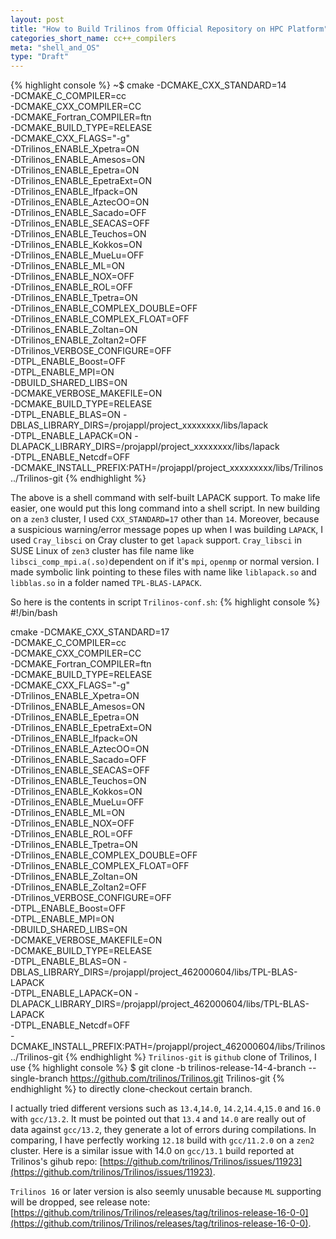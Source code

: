 ```yaml
---
layout: post
title: "How to Build Trilinos from Official Repository on HPC Platform"
categories_short_name: cc++_compilers
meta: "shell_and_OS"
type: "Draft"
---
```


{% highlight console %}
~$ cmake  -DCMAKE_CXX_STANDARD=14    \
       -DCMAKE_C_COMPILER=cc      \
       -DCMAKE_CXX_COMPILER=CC    \
       -DCMAKE_Fortran_COMPILER=ftn \
       -DCMAKE_BUILD_TYPE=RELEASE \
       -DCMAKE_CXX_FLAGS="-g" \
       -DTrilinos_ENABLE_Xpetra=ON \
       -DTrilinos_ENABLE_Amesos=ON \
       -DTrilinos_ENABLE_Epetra=ON \
       -DTrilinos_ENABLE_EpetraExt=ON \
       -DTrilinos_ENABLE_Ifpack=ON \
       -DTrilinos_ENABLE_AztecOO=ON \
       -DTrilinos_ENABLE_Sacado=OFF \
       -DTrilinos_ENABLE_SEACAS=OFF \
       -DTrilinos_ENABLE_Teuchos=ON \
       -DTrilinos_ENABLE_Kokkos=ON \
       -DTrilinos_ENABLE_MueLu=OFF \
       -DTrilinos_ENABLE_ML=ON \
       -DTrilinos_ENABLE_NOX=OFF \
       -DTrilinos_ENABLE_ROL=OFF\
       -DTrilinos_ENABLE_Tpetra=ON \
       -DTrilinos_ENABLE_COMPLEX_DOUBLE=OFF \
       -DTrilinos_ENABLE_COMPLEX_FLOAT=OFF \
       -DTrilinos_ENABLE_Zoltan=ON \
       -DTrilinos_ENABLE_Zoltan2=OFF \
       -DTrilinos_VERBOSE_CONFIGURE=OFF \
       -DTPL_ENABLE_Boost=OFF \
       -DTPL_ENABLE_MPI=ON \
       -DBUILD_SHARED_LIBS=ON \
       -DCMAKE_VERBOSE_MAKEFILE=ON \
       -DCMAKE_BUILD_TYPE=RELEASE \
       -DTPL_ENABLE_BLAS=ON  -DBLAS_LIBRARY_DIRS=/projappl/project_xxxxxxxx/libs/lapack \
       -DTPL_ENABLE_LAPACK=ON -DLAPACK_LIBRARY_DIRS=/projappl/project_xxxxxxxx/libs/lapack \
       -DTPL_ENABLE_Netcdf=OFF \
       -DCMAKE_INSTALL_PREFIX:PATH=/projappl/project_xxxxxxxxx/libs/Trilinos ../Trilinos-git
{% endhighlight %}

The above is a shell command with self-built LAPACK support. To make life easier, one would put this long command into a shell script.
In new building on a `zen3` cluster, I used `CXX_STANDARD=17` other than `14`. Moreover, because a suspicious warning/error message popes up when I was building `LAPACK`, I used `Cray_libsci` on Cray cluster to get `lapack` support. `Cray_libsci` in SUSE Linux of `zen3` cluster has file name like `libsci_comp_mpi.a(.so)`dependent on if it's `mpi`, `openmp` or normal version. I made symbolic link pointing to these files with name like `liblapack.so` and `libblas.so` in a folder named `TPL-BLAS-LAPACK`.

So here is the contents in script `Trilinos-conf.sh`:
{% highlight console %}
#!/bin/bash

cmake  -DCMAKE_CXX_STANDARD=17    \
       -DCMAKE_C_COMPILER=cc      \
       -DCMAKE_CXX_COMPILER=CC    \
       -DCMAKE_Fortran_COMPILER=ftn \
       -DCMAKE_BUILD_TYPE=RELEASE \
       -DCMAKE_CXX_FLAGS="-g" \
       -DTrilinos_ENABLE_Xpetra=ON \
       -DTrilinos_ENABLE_Amesos=ON \
       -DTrilinos_ENABLE_Epetra=ON \
       -DTrilinos_ENABLE_EpetraExt=ON \
       -DTrilinos_ENABLE_Ifpack=ON \
       -DTrilinos_ENABLE_AztecOO=ON \
       -DTrilinos_ENABLE_Sacado=OFF \
       -DTrilinos_ENABLE_SEACAS=OFF \
       -DTrilinos_ENABLE_Teuchos=ON \
       -DTrilinos_ENABLE_Kokkos=ON \
       -DTrilinos_ENABLE_MueLu=OFF \
       -DTrilinos_ENABLE_ML=ON \
       -DTrilinos_ENABLE_NOX=OFF \
       -DTrilinos_ENABLE_ROL=OFF\
       -DTrilinos_ENABLE_Tpetra=ON \
       -DTrilinos_ENABLE_COMPLEX_DOUBLE=OFF \
       -DTrilinos_ENABLE_COMPLEX_FLOAT=OFF \
       -DTrilinos_ENABLE_Zoltan=ON \
       -DTrilinos_ENABLE_Zoltan2=OFF \
       -DTrilinos_VERBOSE_CONFIGURE=OFF \
       -DTPL_ENABLE_Boost=OFF \
       -DTPL_ENABLE_MPI=ON \
       -DBUILD_SHARED_LIBS=ON \
       -DCMAKE_VERBOSE_MAKEFILE=ON \
       -DCMAKE_BUILD_TYPE=RELEASE \
       -DTPL_ENABLE_BLAS=ON  -DBLAS_LIBRARY_DIRS=/projappl/project_462000604/libs/TPL-BLAS-LAPACK \
       -DTPL_ENABLE_LAPACK=ON -DLAPACK_LIBRARY_DIRS=/projappl/project_462000604/libs/TPL-BLAS-LAPACK \
       -DTPL_ENABLE_Netcdf=OFF \
       -DCMAKE_INSTALL_PREFIX:PATH=/projappl/project_462000604/libs/Trilinos ../Trilinos-git
{% endhighlight %}
`Trilinos-git` is `github` clone of Trilinos, I use 
{% highlight console %}
$ git clone -b trilinos-release-14-4-branch --single-branch https://github.com/trilinos/Trilinos.git Trilinos-git
{% endhighlight %}
to directly clone-checkout certain branch. 

I actually tried different versions such as `13.4`,`14.0`, `14.2`,`14.4`,`15.0` and `16.0` with `gcc/13.2`.
It must be pointed out that `13.4` and `14.0` are really out of data against `gcc/13.2`, they generate a lot of errors during compilations.
In comparing, I have perfectly working `12.18` build with `gcc/11.2.0` on a `zen2` cluster.
Here is a similar issue with 14.0 on `gcc/13.1` build reported at Trilinos's gihub repo: [https://github.com/trilinos/Trilinos/issues/11923](https://github.com/trilinos/Trilinos/issues/11923).

`Trilinos 16` or later version is also seemly unusable because `ML` supporting will be dropped, see release note: [https://github.com/trilinos/Trilinos/releases/tag/trilinos-release-16-0-0](https://github.com/trilinos/Trilinos/releases/tag/trilinos-release-16-0-0).